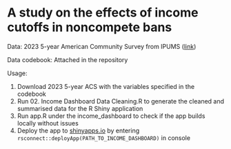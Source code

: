 # A study on the effects of income cutoffs in noncompete bans

Data: 2023 5-year American Community Survey from IPUMS ([link](https://usa.ipums.org/usa-action/variables/group))

Data codebook: Attached in the repository

Usage:
1. Download 2023 5-year ACS with the variables specified in the codebook
2. Run 02. Income Dashboard Data Cleaning.R to generate the cleaned and summarised data for the R Shiny application
3. Run app.R under the income_dashboard to check if the app builds locally without issues
4. Deploy the app to [shinyapps.io](shinyapps.io) by entering `rsconnect::deployApp(PATH_TO_INCOME_DASHBOARD)` in console
